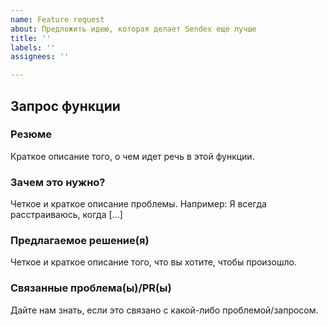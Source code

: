 ```yaml
---
name: Feature request
about: Предложить идею, которая делает Sendex еще лучше
title: ''
labels: ''
assignees: ''

---
```


## Запрос функции

### Резюме

Краткое описание того, о чем идет речь в этой функции.

### Зачем это нужно?

Четкое и краткое описание проблемы. Например: Я всегда расстраиваюсь, когда [...]

### Предлагаемое решение(я)

Четкое и краткое описание того, что вы хотите, чтобы произошло.

### Связанные проблема(ы)/PR(ы)

Дайте нам знать, если это связано с какой-либо проблемой/запросом.

